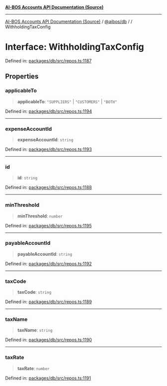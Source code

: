 [**AI-BOS Accounts API Documentation (Source)**](../../../README.md)

***

[AI-BOS Accounts API Documentation (Source)](../../../README.md) / [@aibos/db](../README.md) / [](../README.md) / WithholdingTaxConfig

# Interface: WithholdingTaxConfig

Defined in: [packages/db/src/repos.ts:1187](https://github.com/pohlai88/accounts/blob/48103fb36d28b2b9bfb33472b6de2f719773cde9/packages/db/src/repos.ts#L1187)

## Properties

### applicableTo

> **applicableTo**: `"SUPPLIERS"` \| `"CUSTOMERS"` \| `"BOTH"`

Defined in: [packages/db/src/repos.ts:1194](https://github.com/pohlai88/accounts/blob/48103fb36d28b2b9bfb33472b6de2f719773cde9/packages/db/src/repos.ts#L1194)

***

### expenseAccountId

> **expenseAccountId**: `string`

Defined in: [packages/db/src/repos.ts:1193](https://github.com/pohlai88/accounts/blob/48103fb36d28b2b9bfb33472b6de2f719773cde9/packages/db/src/repos.ts#L1193)

***

### id

> **id**: `string`

Defined in: [packages/db/src/repos.ts:1188](https://github.com/pohlai88/accounts/blob/48103fb36d28b2b9bfb33472b6de2f719773cde9/packages/db/src/repos.ts#L1188)

***

### minThreshold

> **minThreshold**: `number`

Defined in: [packages/db/src/repos.ts:1195](https://github.com/pohlai88/accounts/blob/48103fb36d28b2b9bfb33472b6de2f719773cde9/packages/db/src/repos.ts#L1195)

***

### payableAccountId

> **payableAccountId**: `string`

Defined in: [packages/db/src/repos.ts:1192](https://github.com/pohlai88/accounts/blob/48103fb36d28b2b9bfb33472b6de2f719773cde9/packages/db/src/repos.ts#L1192)

***

### taxCode

> **taxCode**: `string`

Defined in: [packages/db/src/repos.ts:1189](https://github.com/pohlai88/accounts/blob/48103fb36d28b2b9bfb33472b6de2f719773cde9/packages/db/src/repos.ts#L1189)

***

### taxName

> **taxName**: `string`

Defined in: [packages/db/src/repos.ts:1190](https://github.com/pohlai88/accounts/blob/48103fb36d28b2b9bfb33472b6de2f719773cde9/packages/db/src/repos.ts#L1190)

***

### taxRate

> **taxRate**: `number`

Defined in: [packages/db/src/repos.ts:1191](https://github.com/pohlai88/accounts/blob/48103fb36d28b2b9bfb33472b6de2f719773cde9/packages/db/src/repos.ts#L1191)
